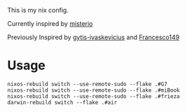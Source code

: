 This is my nix config.

Currently inspired by [misterio](https://sr.ht/~misterio/nix-config/)

Previously Inspired by [gytis-ivaskevicius](https://github.com/gytis-ivaskevicius/nixfiles) and [Francesco149](https://github.com/Francesco149/flake)


# Usage
```
nixos-rebuild switch --use-remote-sudo --flake .#G7
nixos-rebuild switch --use-remote-sudo --flake .#miBook
nixos-rebuild switch --use-remote-sudo --flake .#frieza
darwin-rebuild switch --flake .#air
```
